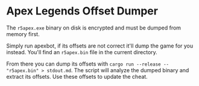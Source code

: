 Apex Legends Offset Dumper
==========================

The `r5apex.exe` binary on disk is encrypted and must be dumped from memory first.

Simply run apexbot, if its offsets are not correct it'll dump the game for you instead. You'll find an `r5apex.bin` file in the current directory.

From there you can dump its offsets with `cargo run --release -- "r5apex.bin" > stdout.md`. The script will analyze the dumped binary and extract its offsets. Use these offsets to update the cheat.
